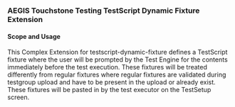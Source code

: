 ### AEGIS Touchstone Testing TestScript Dynamic Fixture Extension


#### Scope and Usage

This Complex Extension for testscript-dynamic-fixture defines a TestScript fixture where the user will be prompted by the Test Engine for the contents immediately before the test execution. These fixtures will be treated differently from regular fixtures where regular fixtures are validated during testgroup upload and have to be present in the upload or already exist. These fixtures will be pasted in by the test executor on the TestSetup screen.
